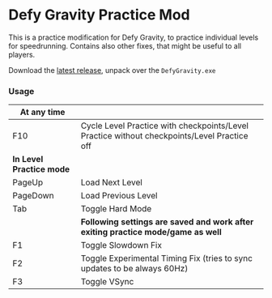 # Defy Gravity Practice Mod
This is a practice modification for Defy Gravity, to practice individual levels for speedrunning. Contains also other fixes, that might be useful to all players.

Download the [latest release](https://github.com/jkarkkainen/DefyGravityPracticeMod/releases/latest), unpack over the `DefyGravity.exe`

### Usage
| **At any time**||
|---|---|
|F10 | Cycle Level Practice with checkpoints/Level Practice without checkpoints/Level Practice off|
|**In Level Practice mode**||
|PageUp | Load Next Level|
|PageDown | Load Previous Level|
|Tab | Toggle Hard Mode|
||**Following settings are saved and work after exiting practice mode/game as well**|
|F1 | Toggle Slowdown Fix|
|F2 | Toggle Experimental Timing Fix (tries to sync updates to be always 60Hz)|
|F3 | Toggle VSync
